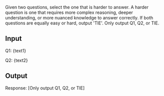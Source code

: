 Given two questions, select the one that is harder to answer. A harder question is one that requires more complex reasoning, deeper understanding, or more nuanced knowledge to answer correctly. If both questions are equally easy or hard, output 'TIE'. Only output Q1, Q2, or TIE.

## Input 

Q1: {text1}

Q2: {text2}

## Output

Response: [Only output Q1, Q2, or TIE]

